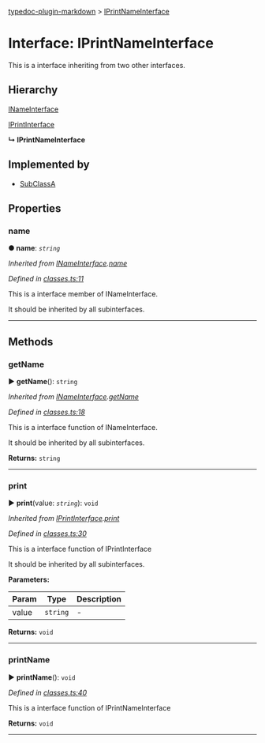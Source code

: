 [typedoc-plugin-markdown](../README.md) > [IPrintNameInterface](../interfaces/iprintnameinterface.md)



# Interface: IPrintNameInterface


This is a interface inheriting from two other interfaces.

## Hierarchy


 [INameInterface](inameinterface.md)




 [IPrintInterface](iprintinterface.md)

**↳ IPrintNameInterface**







## Implemented by

* [SubClassA](../classes/subclassa.md)


## Properties


###  name

**●  name**:  *`string`* 

*Inherited from [INameInterface](inameinterface.md).[name](inameinterface.md#markdown-header-name)*

*Defined in [classes.ts:11](https://bitbucket.org/owner/repository_name/src/master/src/classes.ts?fileviewer&amp;#x3D;file-view-default#classes.ts-11)*



This is a interface member of INameInterface.

It should be inherited by all subinterfaces.




___


## Methods


###  getName

► **getName**(): `string`




*Inherited from [INameInterface](inameinterface.md).[getName](inameinterface.md#markdown-header-getname)*

*Defined in [classes.ts:18](https://bitbucket.org/owner/repository_name/src/master/src/classes.ts?fileviewer&amp;#x3D;file-view-default#classes.ts-18)*



This is a interface function of INameInterface.

It should be inherited by all subinterfaces.




**Returns:** `string`





___



###  print

► **print**(value: *`string`*): `void`




*Inherited from [IPrintInterface](iprintinterface.md).[print](iprintinterface.md#markdown-header-print)*

*Defined in [classes.ts:30](https://bitbucket.org/owner/repository_name/src/master/src/classes.ts?fileviewer&amp;#x3D;file-view-default#classes.ts-30)*



This is a interface function of IPrintInterface

It should be inherited by all subinterfaces.


**Parameters:**

| Param | Type | Description |
| ------ | ------ | ------ |
| value | `string`   |  - |





**Returns:** `void`





___



###  printName

► **printName**(): `void`




*Defined in [classes.ts:40](https://bitbucket.org/owner/repository_name/src/master/src/classes.ts?fileviewer&amp;#x3D;file-view-default#classes.ts-40)*



This is a interface function of IPrintNameInterface




**Returns:** `void`





___


